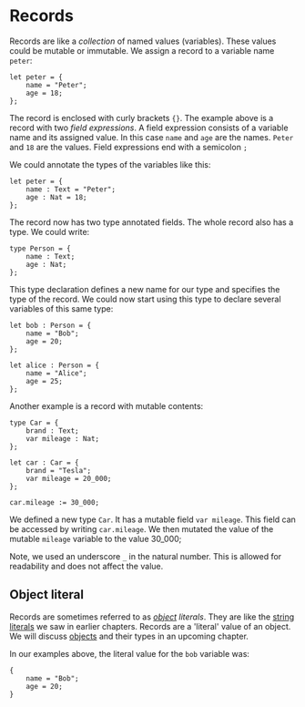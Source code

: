 # Records

Records are like a _collection_ of named values (variables). These values could be mutable or immutable. We assign a record to a variable name `peter`:

```motoko
let peter = {
    name = "Peter";
    age = 18;
};
```

The record is enclosed with curly brackets `{}`. The example above is a record with two _field expressions_. A field expression consists of a variable name and its assigned value. In this case `name` and `age` are the names. `Peter` and `18` are the values. Field expressions end with a semicolon `;`

We could annotate the types of the variables like this:

```motoko
let peter = {
    name : Text = "Peter";
    age : Nat = 18;
};
```

The record now has two type annotated fields. The whole record also has a type. We could write:

```motoko
type Person = {
    name : Text;
    age : Nat;
};
```

This type declaration defines a new name for our type and specifies the type of the record. We could now start using this type to declare several variables of this same type:

```motoko
let bob : Person = {
    name = "Bob";
    age = 20;
};

let alice : Person = {
    name = "Alice";
    age = 25;
};
```

Another example is a record with mutable contents:

```motoko
type Car = {
    brand : Text;
    var mileage : Nat;
};

let car : Car = {
    brand = "Tesla";
    var mileage = 20_000;
};

car.mileage := 30_000;
```

We defined a new type `Car`. It has a mutable field `var mileage`. This field can be accessed by writing `car.mileage`. We then mutated the value of the mutable `mileage` variable to the value 30_000;

Note, we used an underscore `_` in the natural number. This is allowed for readability and does not affect the value.

## Object literal

Records are sometimes referred to as _[object](/common-programming-concepts/objects-and-classes.html) literals_. They are like the [string literals](/common-programming-concepts/mutability.html) we saw in earlier chapters. Records are a 'literal' value of an object. We will discuss [objects](/common-programming-concepts/objects-and-classes.html) and their types in an upcoming chapter.

In our examples above, the literal value for the `bob` variable was:

```motoko
{
    name = "Bob";
    age = 20;
}
```

<!-- And this record has an *object type*:

```motoko
{
    name : Text;
    age : Nat;
}
```

Zero or more annotated names enclosed in `{}` is an object type. In fact, we could use this type to annotate a variable:

```motoko
let bob : { name : Text; age : Nat; } = { name = "Bob"; age = 20; };
```

This is the same declaration we made earlier, but now we spelled out the type explicitly.

We will revisit this subject in [objects and classes](/common-programming-concepts/objects-and-classes.html). -->
